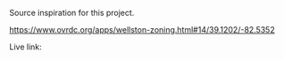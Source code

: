 Source inspiration for this project. 

https://www.ovrdc.org/apps/wellston-zoning.html#14/39.1202/-82.5352 

Live link:


